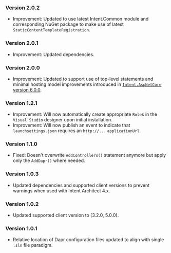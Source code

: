 ### Version 2.0.2

- Improvement: Updated to use latest Intent.Common module and corresponding NuGet package to make use of latest `StaticContentTemplateRegistration`.

### Version 2.0.1

- Improvement: Updated dependencies.

### Version 2.0.0

- Improvement: Updated to support use of top-level statements and minimal hosting model improvements introduced in [`Intent.AspNetCore` version 6.0.0](https://github.com/IntentArchitect/Intent.Modules.NET/blob/development/Modules/Intent.Modules.AspNetCore/release-notes.md#version-600).

### Version 1.2.1

- Improvement: Will now automatically create appropriate `Role`s in the `Visual Studio` designer upon initial installation.
- Improvement: Will now publish an event to indicate that `launchsettings.json` requires an `http://...` `applicationUrl`.

### Version 1.1.0

- Fixed: Doesn't overwrite `AddControllers()` statement anymore but apply only the `AddDapr()` where needed.

### Version 1.0.3

- Updated dependencies and supported client versions to prevent warnings when used with Intent Architect 4.x.

### Version 1.0.2

- Updated supported client version to [3.2.0, 5.0.0).

### Version 1.0.1

- Relative location of Dapr configuration files updated to align with single `.sln` file paradigm.
